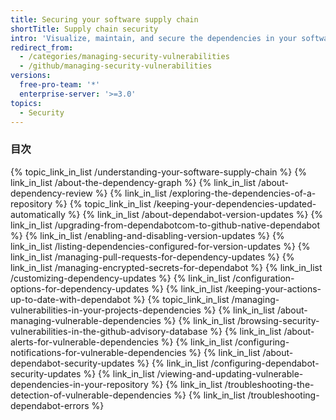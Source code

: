 ```yaml
---
title: Securing your software supply chain
shortTitle: Supply chain security
intro: 'Visualize, maintain, and secure the dependencies in your software supply chain.'
redirect_from:
  - /categories/managing-security-vulnerabilities
  - /github/managing-security-vulnerabilities
versions:
  free-pro-team: '*'
  enterprise-server: '>=3.0'
topics:
  - Security
---
```


### 目次

{% topic_link_in_list /understanding-your-software-supply-chain %}
    {% link_in_list /about-the-dependency-graph %}
    {% link_in_list /about-dependency-review %}
    {% link_in_list /exploring-the-dependencies-of-a-repository %}
{% topic_link_in_list /keeping-your-dependencies-updated-automatically %}
    {% link_in_list /about-dependabot-version-updates %}
    {% link_in_list /upgrading-from-dependabotcom-to-github-native-dependabot %}
    {% link_in_list /enabling-and-disabling-version-updates %}
    {% link_in_list /listing-dependencies-configured-for-version-updates %}
    {% link_in_list /managing-pull-requests-for-dependency-updates %}
    {% link_in_list /managing-encrypted-secrets-for-dependabot %}
    {% link_in_list /customizing-dependency-updates %}
    {% link_in_list /configuration-options-for-dependency-updates %}
    {% link_in_list /keeping-your-actions-up-to-date-with-dependabot %}
{% topic_link_in_list /managing-vulnerabilities-in-your-projects-dependencies %}
    {% link_in_list /about-managing-vulnerable-dependencies %}
    {% link_in_list /browsing-security-vulnerabilities-in-the-github-advisory-database %}
    {% link_in_list /about-alerts-for-vulnerable-dependencies %}
    {% link_in_list /configuring-notifications-for-vulnerable-dependencies %}
    {% link_in_list /about-dependabot-security-updates %}
    {% link_in_list /configuring-dependabot-security-updates %}
    {% link_in_list /viewing-and-updating-vulnerable-dependencies-in-your-repository %}
    {% link_in_list /troubleshooting-the-detection-of-vulnerable-dependencies %}
    {% link_in_list /troubleshooting-dependabot-errors %}
